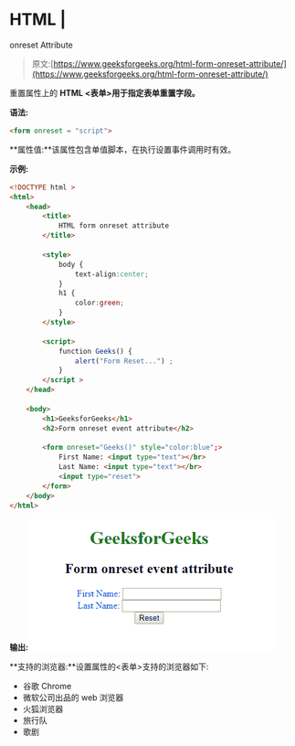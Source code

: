 # HTML |

<form>onreset Attribute

> 原文:[https://www.geeksforgeeks.org/html-form-onreset-attribute/](https://www.geeksforgeeks.org/html-form-onreset-attribute/)

重置属性上的 **HTML <表单>用于指定表单重置字段。**

**语法:**

```html
<form onreset = "script">
```

**属性值:**该属性包含单值脚本，在执行设置事件调用时有效。

**示例:**

```html
<!DOCTYPE html > 
<html> 
    <head> 
        <title>
            HTML form onreset attribute
        </title> 

        <style> 
            body { 
                text-align:center; 
            } 
            h1 { 
                color:green; 
            } 
        </style> 

        <script> 
            function Geeks() { 
                alert("Form Reset...") ; 
            } 
        </script > 
    </head> 

    <body> 
        <h1>GeeksforGeeks</h1> 
        <h2>Form onreset event attribute</h2> 

        <form onreset="Geeks()" style="color:blue";> 
            First Name: <input type="text"></br> 
            Last Name: <input type="text"></br> 
            <input type="reset"> 
        </form> 
    </body> 
</html>                    
```

**输出:**
![](img/0a22d003434314ac480b160b0da599b8.png)

**支持的浏览器:**设置属性的<表单>支持的浏览器如下:

*   谷歌 Chrome
*   微软公司出品的 web 浏览器
*   火狐浏览器
*   旅行队
*   歌剧

</form>